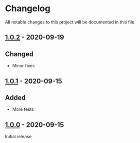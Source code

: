 # Changelog

All notable changes to this project will be documented in this file.

## [1.0.2] - 2020-09-19

## Changed
- Minor fixes

## [1.0.1] - 2020-09-15

## Added
- More tests

## [1.0.0] - 2020-09-15

Initial release

[1.0.2]: https://github.com/andreekeberg/imagedata/releases/tag/1.0.2
[1.0.1]: https://github.com/andreekeberg/imagedata/releases/tag/1.0.1
[1.0.0]: https://github.com/andreekeberg/imagedata/releases/tag/1.0.0
